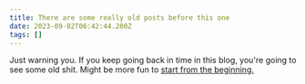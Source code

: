 ```yaml
---
title: There are some really old posts before this one
date: 2023-09-02T06:42:44.200Z
tags: []
---
```


Just warning you. If you keep going back in time in this blog, you're going to see some old shit. Might be more fun to [start from the beginning.](../2001-12-09-birthday-ruminationseses/)

